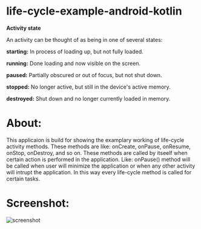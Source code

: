 # life-cycle-example-android-kotlin
**Activity state**

An activity can be thought of as being in one of several states:

**starting:** In process of loading up, but not fully loaded.

**running:** Done loading and now visible on the screen.

**paused:** Partially obscured or out of focus, but not shut down.

**stopped:** No longer active, but still in the device's active memory.

**destroyed:** Shut down and no longer currently loaded in memory.

# About:
This applicaion is build for showing the examplary working of life-cycle activity methods. These methods are like: onCreate, onPause, onResume, onStop, onDestroy, and so on. These methods are called by itseelf when certain action is performed in the application. Like: onPause() method will be called when user will minimize the application or when any other activity will intrupt the application. In this way every life-cycle method is called for certain tasks. 

# Screenshot:
![screenshot](https://github.com/abdulwaheedchachar/life-cycle-example-android-kotlin/blob/master/screenshot.png)
